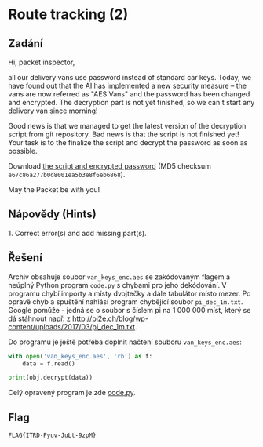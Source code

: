 # Route tracking (2)

## Zadání

Hi, packet inspector,

all our delivery vans use password instead of standard car keys. Today, we have found out that the AI has implemented a new security measure – the vans are now referred as "AES Vans" and the password has been changed and encrypted. The decryption part is not yet finished, so we can't start any delivery van since morning!

Good news is that we managed to get the latest version of the decryption script from git repository. Bad news is that the script is not finished yet! Your task is to the finalize the script and decrypt the password as soon as possible.

Download [the script and encrypted password](van_keys.zip) (MD5 checksum `e67c86a277b0d8001ea5b3e8f6eb6868`).

May the Packet be with you!

## Nápovědy (Hints)

1\. Correct error(s) and add missing part(s).

## Řešení

Archiv obsahuje soubor `van_keys_enc.aes` se zakódovaným flagem a neúplný Python program `code.py` s chybami pro jeho dekódování. V programu chybí importy a místy dvojtečky a dále tabulátor místo mezer. Po opravě chyb a spuštění nahlásí program chybějící soubor `pi_dec_1m.txt`. Google pomůže - jedná se o soubor s číslem pi na 1 000 000 míst, který se dá stáhnout např. z <http://pi2e.ch/blog/wp-content/uploads/2017/03/pi_dec_1m.txt>.

Do programu je ještě potřeba doplnit načtení souboru `van_keys_enc.aes`:

```python
with open('van_keys_enc.aes', 'rb') as f:
    data = f.read()

print(obj.decrypt(data))
```

Celý opravený program je zde [code.py](code.py).

## Flag

`FLAG{ITRD-Pyuv-JuLt-9zpM}`
